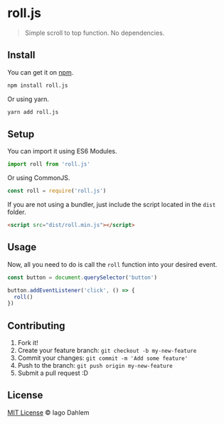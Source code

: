 # roll.js

> Simple scroll to top function. No dependencies.

## Install

You can get it on [npm](https://www.npmjs.com/package/roll.js).

```sh
npm install roll.js
```

Or using yarn.

```sh
yarn add roll.js
```

## Setup

You can import it using ES6 Modules.

```js
import roll from 'roll.js'
```

Or using CommonJS.

```js
const roll = require('roll.js')
```

If you are not using a bundler, just include the script located in the `dist` folder.

```html
<script src="dist/roll.min.js"></script>
```

## Usage

Now, all you need to do is call the `roll` function into your desired event.

```js
const button = document.querySelector('button')

button.addEventListener('click', () => {
  roll()
})
```

## Contributing

1. Fork it!
2. Create your feature branch: `git checkout -b my-new-feature`
3. Commit your changes: `git commit -m 'Add some feature'`
4. Push to the branch: `git push origin my-new-feature`
5. Submit a pull request :D

## License

[MIT License](http://iagodahlem.mit-license.org/) © Iago Dahlem
